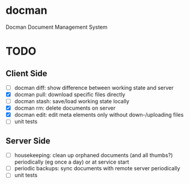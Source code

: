 # docman
Docman Document Management System

# TODO
## Client Side
- [ ] docman diff: show difference between working state and server
- [X] docman pull: download specific files directly
- [ ] docman stash: save/load working state locally
- [X] docman rm: delete documents on server
- [X] docman edit: edit meta elements only without down-/uploading files
- [ ] unit tests

## Server Side
- [ ] housekeeping: clean up orphaned documents (and all thumbs?) periodically (eg once a day) or at service start
- [ ] periodic backups: sync documents with remote server periodically
- [ ] unit tests
